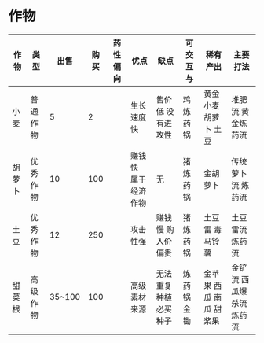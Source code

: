 # 作物

| 作物  | 类型   | 出售     | 购买  | 药性偏向 | 优点         | 缺点          | 可交互与   | 稀有产出          | 主要打法          |
|-----|------|--------|-----|------|------------|-------------|--------|---------------|---------------|
| 小麦  | 普通作物 | 5      | 2   |      | 生长速度快      | 售价低 没有进攻性   | 鸡 炼药锅  | 黄金小麦 胡萝卜 土豆   | 堆肥流 黄金炼药流     |
| 胡萝卜 | 优秀作物 | 10     | 100 |      | 赚钱快 属于经济作物 | 无           | 猪 炼药锅  | 金胡萝卜          | 传统萝卜流 炼药流     |
| 土豆  | 优秀作物 | 12     | 250 |      | 攻击性强       | 赚钱慢 购入价偏贵   | 猪 炼药锅  | 土豆雷 毒马铃薯      | 土豆雷流 炼药流      |
| 甜菜根 | 高级作物 | 35~100 | 100 |      | 高级素材来源     | 无法重复种植 必买种子 | 炼药锅 金锄 | 金苹果 西瓜 南瓜 甜浆果 | 金铲流 西瓜爆杀流 炼药流 |
